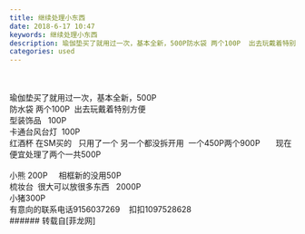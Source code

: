 ```yaml
---
title: 继续处理小东西
date: 2018-6-17 10:47
keywords: 继续处理小东西
description: 瑜伽垫买了就用过一次，基本全新，500P防水袋 两个100P  出去玩戴着特别方便 型装饰品   100P卡通台风台灯  100P红酒杯 在SM买的   只用了一个 另一个都没拆开用  一个450P两个900P       现在便宜处理了两个一共500P小熊 200P     相框新的没用50P梳妆台  很大可以放很多东西   2000P小猪300P有意向的联系电话9156037269    扣扣1097528628
categories: used
---
```

<td class="t_f" id="postmessage_1427312">

<br/>
<br/>
瑜伽垫买了就用过一次，基本全新，500P<br/>
<img alt="" border="0" class="zoom" data-cf-modified-61ca109e28ba88265f4db6be-="" file="http://www.flw.ph/data/appbyme/upload/image/201806/17/4BnHaxc34Hsp.jpg" id="aimg_jqQVA" lazyloadthumb="1" onclick="" onmouseover="" src="http://www.flw.ph/data/appbyme/upload/image/201806/17/4BnHaxc34Hsp.jpg"/><br/>
防水袋 两个100P  出去玩戴着特别方便 <br/>
<img alt="" border="0" class="zoom" data-cf-modified-61ca109e28ba88265f4db6be-="" file="http://www.flw.ph/data/appbyme/upload/image/201806/17/uyhb3swqZJ7S.jpg" id="aimg_FRdDT" lazyloadthumb="1" onclick="" onmouseover="" src="http://www.flw.ph/data/appbyme/upload/image/201806/17/uyhb3swqZJ7S.jpg"/><br/>
型装饰品   100P<br/>
<img alt="" border="0" class="zoom" data-cf-modified-61ca109e28ba88265f4db6be-="" file="http://www.flw.ph/data/appbyme/upload/image/201806/17/RRvWyqifVYCC.jpg" id="aimg_FmZ9X" lazyloadthumb="1" onclick="" onmouseover="" src="http://www.flw.ph/data/appbyme/upload/image/201806/17/RRvWyqifVYCC.jpg"/><br/>
卡通台风台灯  100P<br/>
<img alt="" border="0" class="zoom" data-cf-modified-61ca109e28ba88265f4db6be-="" file="http://www.flw.ph/data/appbyme/upload/image/201806/17/pLBGbr27Jqr7.jpg" id="aimg_G5EA1" lazyloadthumb="1" onclick="" onmouseover="" src="http://www.flw.ph/data/appbyme/upload/image/201806/17/pLBGbr27Jqr7.jpg"/><br/>
红酒杯 在SM买的   只用了一个 另一个都没拆开用  一个450P两个900P       现在便宜处理了两个一共500P<br/>
<img alt="" border="0" class="zoom" data-cf-modified-61ca109e28ba88265f4db6be-="" file="http://www.flw.ph/data/appbyme/upload/image/201806/17/RVw1P2zNvKYW.jpg" id="aimg_x5N1P" lazyloadthumb="1" onclick="" onmouseover="" src="http://www.flw.ph/data/appbyme/upload/image/201806/17/RVw1P2zNvKYW.jpg"/><br/>
<br/>
<img alt="" border="0" class="zoom" data-cf-modified-61ca109e28ba88265f4db6be-="" file="http://www.flw.ph/data/appbyme/upload/image/201806/17/bf5AreP6SGGC.jpg" id="aimg_F3ZG8" lazyloadthumb="1" onclick="" onmouseover="" src="http://www.flw.ph/data/appbyme/upload/image/201806/17/bf5AreP6SGGC.jpg"/><br/>
小熊 200P     相框新的没用50P<br/>
<img alt="" border="0" class="zoom" data-cf-modified-61ca109e28ba88265f4db6be-="" file="http://www.flw.ph/data/appbyme/upload/image/201806/17/f4eTQMORtkTD.jpg" id="aimg_B3Eel" lazyloadthumb="1" onclick="" onmouseover="" src="http://www.flw.ph/data/appbyme/upload/image/201806/17/f4eTQMORtkTD.jpg"/><br/>
梳妆台  很大可以放很多东西   2000P<br/>
<img alt="" border="0" class="zoom" data-cf-modified-61ca109e28ba88265f4db6be-="" file="http://www.flw.ph/data/appbyme/upload/image/201806/17/1fJwHZAZVMgg.jpg" id="aimg_kAfrr" lazyloadthumb="1" onclick="" onmouseover="" src="http://www.flw.ph/data/appbyme/upload/image/201806/17/1fJwHZAZVMgg.jpg"/><br/>
小猪300P<br/>
<img alt="" border="0" class="zoom" data-cf-modified-61ca109e28ba88265f4db6be-="" file="http://www.flw.ph/data/appbyme/upload/image/201806/17/cF8XeKEALTsI.jpg" id="aimg_Mgi6v" lazyloadthumb="1" onclick="" onmouseover="" src="http://www.flw.ph/data/appbyme/upload/image/201806/17/cF8XeKEALTsI.jpg"/><br/>
有意向的联系电话9156037269    扣扣1097528628<br/>
</td>
###### 转载自[菲龙网]